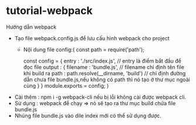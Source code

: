 # tutorial-webpack
Hướng dẫn webpack
- Tạo file webpack.config.js để lưu cấu hình webpack cho project
  + Nội dung file config:( 
    const path = require('path');

      const config = {
          entry : './src/index.js',
          // entry là điểm bắt đầu để đọc file
          output : {
              filename : 'bundle.js',
              // filename chỉ định tên file khi build ra
              path : path.resolve(__dirname, 'build')
              // chỉ định đường dẫn chưa file bundle.js,nếu không có path thì nó tạo ở thư mục ngoài cùng
          }
      }
      module.exports = config;
  )
- Cài thêm : npm i -g webpack-cli nếu bị lỗi không cài được webpack cli.
- Sử dụng : webpack để chạy => nó sẽ tạo ra thư mục build chứa file bundle.js
- Nhúng file bundle.js vào dile index mới có thể sử dụng được.
